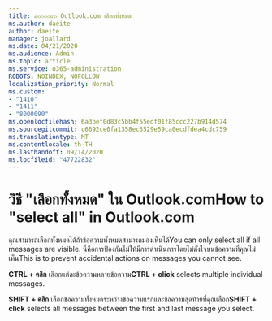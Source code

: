 ```yaml
---
title: ๘๐๐๐๐๙๐ Outlook.com เลือกทั้งหมด
ms.author: daeite
author: daeite
manager: joallard
ms.date: 04/21/2020
ms.audience: Admin
ms.topic: article
ms.service: o365-administration
ROBOTS: NOINDEX, NOFOLLOW
localization_priority: Normal
ms.custom:
- "1410"
- "1411"
- "8000090"
ms.openlocfilehash: 6a3bef0d83c5bb4f55edf01f85ccc227b914d574
ms.sourcegitcommit: c6692ce0fa1358ec3529e59ca0ecdfdea4cdc759
ms.translationtype: MT
ms.contentlocale: th-TH
ms.lasthandoff: 09/14/2020
ms.locfileid: "47722832"
---
```

# <a name="how-to-select-all-in-outlookcom"></a><span data-ttu-id="bac37-102">วิธี "เลือกทั้งหมด" ใน Outlook.com</span><span class="sxs-lookup"><span data-stu-id="bac37-102">How to "select all" in Outlook.com</span></span>

<span data-ttu-id="bac37-103">คุณสามารถเลือกทั้งหมดได้ถ้าข้อความทั้งหมดสามารถมองเห็นได้</span><span class="sxs-lookup"><span data-stu-id="bac37-103">You can only select all if all messages are visible.</span></span> <span data-ttu-id="bac37-104">นี่คือการป้องกันไม่ให้มีการดำเนินการโดยไม่ตั้งใจบนข้อความที่คุณไม่เห็น</span><span class="sxs-lookup"><span data-stu-id="bac37-104">This is to prevent accidental actions on messages you cannot see.</span></span>

<span data-ttu-id="bac37-105">**CTRL + คลิก** เลือกแต่ละข้อความหลายข้อความ</span><span class="sxs-lookup"><span data-stu-id="bac37-105">**CTRL + click** selects multiple individual messages.</span></span>

<span data-ttu-id="bac37-106">**SHIFT + คลิก** เลือกข้อความทั้งหมดระหว่างข้อความแรกและข้อความสุดท้ายที่คุณเลือก</span><span class="sxs-lookup"><span data-stu-id="bac37-106">**SHIFT + click** selects all messages between the first and last message you select.</span></span>